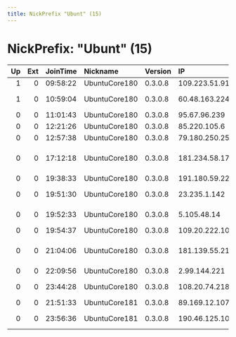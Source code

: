 ```yaml
---
title: NickPrefix "Ubunt" (15)
---
```


# NickPrefix: "Ubunt" (15)

|   Up |   Ext | JoinTime   | Nickname      | Version   | IP             | AS                                      | CC   |   ORp |   Dirp | OS    | Contact   |   eFamMembers |
|-----:|------:|:-----------|:--------------|:----------|:---------------|:----------------------------------------|:-----|------:|-------:|:------|:----------|--------------:|
|    1 |     0 | 09:58:22   | UbuntuCore180 | 0.3.0.8   | 109.223.51.91  | Orange                                  | fr   | 36949 |      0 | Linux | None      |             1 |
|    1 |     0 | 10:59:04   | UbuntuCore180 | 0.3.0.8   | 60.48.163.224  | TM Net, Internet Service Provider       | my   | 42561 |      0 | Linux | None      |             1 |
|    0 |     0 | 11:01:43   | UbuntuCore180 | 0.3.0.8   | 95.67.96.239   | Cosmonova LLC                           | ua   | 46729 |      0 | Linux | None      |             1 |
|    0 |     0 | 12:21:26   | UbuntuCore180 | 0.3.0.8   | 85.220.105.6   | Siminn                                  | is   | 40979 |      0 | Linux | None      |             1 |
|    0 |     0 | 12:57:38   | UbuntuCore180 | 0.3.0.8   | 79.180.250.251 | Bezeq International                     | il   | 45997 |      0 | Linux | None      |             1 |
|    0 |     0 | 17:12:18   | UbuntuCore180 | 0.3.0.8   | 181.234.58.173 | COLOMBIA TELECOMUNICACIONES S.A. ESP    | co   | 39343 |      0 | Linux | None      |             1 |
|    0 |     0 | 19:38:33   | UbuntuCore180 | 0.3.0.8   | 191.180.59.222 | CLARO S.A.                              | br   | 45407 |      0 | Linux | None      |             1 |
|    0 |     0 | 19:51:30   | UbuntuCore180 | 0.3.0.8   | 23.235.1.142   | Hiawatha Broadband Communications, Inc  | us   | 42525 |      0 | Linux | None      |             1 |
|    0 |     0 | 19:52:33   | UbuntuCore180 | 0.3.0.8   | 5.105.48.14    | Cifrovye Dispetcherskie Sistemy         | ua   | 40041 |      0 | Linux | None      |             1 |
|    0 |     0 | 19:54:37   | UbuntuCore180 | 0.3.0.8   | 109.20.222.108 | SFR                                     | fr   | 37123 |      0 | Linux | None      |             1 |
|    0 |     0 | 21:04:06   | UbuntuCore180 | 0.3.0.8   | 181.139.55.212 | EPM Telecomunicaciones S.A. E.S.P.      | co   | 40545 |      0 | Linux | None      |             1 |
|    0 |     0 | 22:09:56   | UbuntuCore180 | 0.3.0.8   | 2.99.144.221   | TalkTalk                                | gb   | 40499 |      0 | Linux | None      |             1 |
|    0 |     0 | 23:44:28   | UbuntuCore180 | 0.3.0.8   | 108.20.74.218  | MCI Communications Services, Inc. d/b/a | us   | 36503 |      0 | Linux | None      |             1 |
|    0 |     0 | 21:51:33   | UbuntuCore181 | 0.3.0.8   | 89.169.12.107  | LLC Multiscan                           | ru   | 39447 |      0 | Linux | None      |             1 |
|    0 |     0 | 23:56:36   | UbuntuCore181 | 0.3.0.8   | 190.46.125.103 | VTR BANDA ANCHA S.A.                    | cl   | 36759 |      0 | Linux | None      |             1 |
